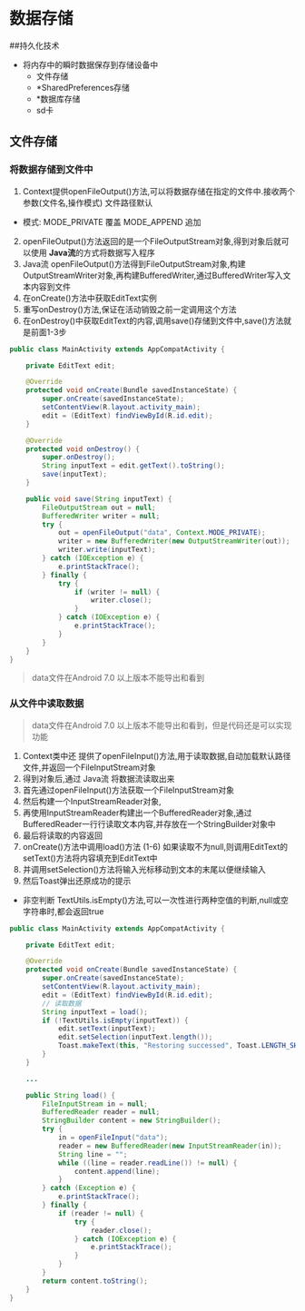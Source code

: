 # 数据存储
##持久化技术

- 将内存中的瞬时数据保存到存储设备中
  - 文件存储
  - *SharedPreferences存储
  - *数据库存储
  - sd卡

## 文件存储

### 将数据存储到文件中
  1. Context提供openFileOutput()方法,可以将数据存储在指定的文件中.接收两个参数(文件名,操作模式) 文件路径默认
  - 模式: MODE_PRIVATE 覆盖 MODE_APPEND 追加  
  2. openFileOutput()方法返回的是一个FileOutputStream对象,得到对象后就可以使用 **Java流**的方式将数据写入程序   
  3. Java流 openFileOutput()方法得到FileOutputStream对象,构建OutputStreamWriter对象,再构建BufferedWriter,通过BufferedWriter写入文本内容到文件
  4. 在onCreate()方法中获取EditText实例
  5. 重写onDestroy()方法,保证在活动销毁之前一定调用这个方法
  6. 在onDestroy()中获取EditText的内容,调用save()存储到文件中,save()方法就是前面1-3步
```java
public class MainActivity extends AppCompatActivity {

    private EditText edit;

    @Override
    protected void onCreate(Bundle savedInstanceState) {
        super.onCreate(savedInstanceState);
        setContentView(R.layout.activity_main);
        edit = (EditText) findViewById(R.id.edit);
    }

    @Override
    protected void onDestroy() {
        super.onDestroy();
        String inputText = edit.getText().toString();
        save(inputText);
    }

    public void save(String inputText) {
        FileOutputStream out = null;
        BufferedWriter writer = null;
        try {
            out = openFileOutput("data", Context.MODE_PRIVATE);
            writer = new BufferedWriter(new OutputStreamWriter(out));
            writer.write(inputText);
        } catch (IOException e) {
            e.printStackTrace();
        } finally {
            try {
                if (writer != null) {
                    writer.close();
                }
            } catch (IOException e) {
                e.printStackTrace();
            }
        }
    }
}
```
> data文件在Android 7.0 以上版本不能导出和看到
### 从文件中读取数据

> data文件在Android 7.0 以上版本不能导出和看到，但是代码还是可以实现功能

1. Context类中还 提供了openFileInput()方法,用于读取数据,自动加载默认路径文件,并返回一个FileInputStream对象
2. 得到对象后,通过 Java流 将数据流读取出来
3. 首先通过openFileInput()方法获取一个FileInputStream对象
4. 然后构建一个InputStreamReader对象,
5. 再使用InputStreamReader构建出一个BufferedReader对象,通过BufferedReader一行行读取文本内容,并存放在一个StringBuilder对象中
6. 最后将读取的内容返回
7. onCreate()方法中调用load()方法 (1-6)  如果读取不为null,则调用EditText的setText()方法将内容填充到EditText中
8. 并调用setSelection()方法将输入光标移动到文本的末尾以便继续输入
9. 然后Toast弹出还原成功的提示
- 非空判断 TextUtils.isEmpty()方法,可以一次性进行两种空值的判断,null或空字符串时,都会返回true
```java
public class MainActivity extends AppCompatActivity {

    private EditText edit;

    @Override
    protected void onCreate(Bundle savedInstanceState) {
        super.onCreate(savedInstanceState);
        setContentView(R.layout.activity_main);
        edit = (EditText) findViewById(R.id.edit);
        // 读取数据
        String inputText = load();
        if (!TextUtils.isEmpty(inputText)) {
            edit.setText(inputText);
            edit.setSelection(inputText.length());
            Toast.makeText(this, "Restoring successed", Toast.LENGTH_SHORT).show();
        }
    }

    ...

    public String load() {
        FileInputStream in = null;
        BufferedReader reader = null;
        StringBuilder content = new StringBuilder();
        try {
            in = openFileInput("data");
            reader = new BufferedReader(new InputStreamReader(in));
            String line = "";
            while ((line = reader.readLine()) != null) {
                content.append(line);
            }
        } catch (Exception e) {
            e.printStackTrace();
        } finally {
            if (reader != null) {
                try {
                    reader.close();
                } catch (IOException e) {
                    e.printStackTrace();
                }
            }
        }
        return content.toString();
    }
}
```
